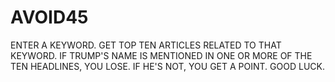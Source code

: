 # AVOID45
ENTER A KEYWORD. GET TOP TEN ARTICLES RELATED TO THAT KEYWORD.
IF TRUMP'S NAME IS MENTIONED IN ONE OR MORE OF THE TEN HEADLINES, YOU LOSE. IF HE'S NOT, YOU GET A POINT. GOOD LUCK.